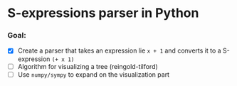 # S-expressions parser in Python

###  Goal:
- [x] Create a parser that takes an expression lie `x + 1` and converts it to a S-expression `(+ x 1)`
- [ ] Algorithm for visualizing a tree (reingold-tilford)
- [ ] Use `numpy/sympy` to expand on the visualization part
